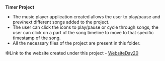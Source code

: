 <b>Timer Project</b></br>
- The music player application created allows the user to play/pause and prev/next different songs added to the project.</br>
- The user can click the icons to play/pause or cycle through songs, the user can click on a part of the song timeline to move to that specific timestamp of the song.</br>
- All the necessary files of the project are present in this folder.</br>

🕸Link to the website created under this project - [WebsiteDay20](https://earnest-daifuku-3ac89b.netlify.app)
